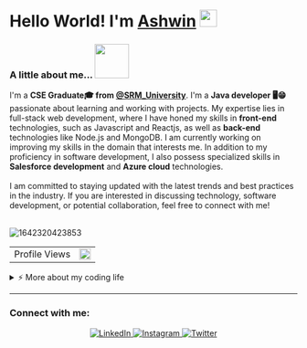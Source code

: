 <h1>Hello World! I'm <a href="https://github.com/Ash-Codename47">Ashwin</a> <img height="30px" src="https://emojis.slackmojis.com/emojis/images/1531849430/4246/blob-sunglasses.gif?1531849430"></h1>

<!--
**Ash-Codename47/Ash-Codename47** is a ✨ _special_ ✨ repository because its `README.md` (this file) appears on your GitHub profile.

Here are some ideas to get you started:

- 🔭 I’m currently working on ...
- 🌱 I’m currently learning ...
- 👯 I’m looking to collaborate on ...
- 🤔 I’m looking for help with ...
- 💬 Ask me about ...
- 📫 How to reach me: ...
- 😄 Pronouns: ...
- ⚡ Fun fact: ...
-->

### A little about me...  <img src="https://media.giphy.com/media/VgCDAzcKvsR6OM0uWg/giphy.gif" width="60"> 
I'm a **CSE Graduate🎓 from [@SRM_University](https://srmrmp.edu.in)**. I'm a **Java developer 🖥️😁** passionate about learning and working with projects.
My expertise lies in full-stack web development, where I have honed my skills in **front-end** technologies, such as Javascript and Reactjs, as well as **back-end** technologies like Node.js and MongoDB. I am currently working on improving my skills in the domain that interests me. In addition to my proficiency in software development, I also possess specialized skills in **Salesforce development** and **Azure cloud** technologies.<br /><br />
I am committed to staying updated with the latest trends and best practices in the industry. If you are interested in discussing technology, software development, or potential collaboration, feel free to connect with me!
<br/><br />

![1642320423853](https://user-images.githubusercontent.com/48784001/203785020-2b4826c1-7ddb-4de8-b65b-ebf6e04c5290.jpeg)

<table align="center">
  <tr>
    <td> Profile Views </td>
    <td><img src="https://profile-counter.glitch.me/Ash-Codename47/count.svg" alt="vistor count" height="20" /></td>
  </tr>
</table>

<details>
<summary>⚡️ More about my coding life</summary>

<br />

![Ash's GitHub stats](https://github-readme-stats.vercel.app/api?username=Ash-Codename47&show_icons=true&theme=github_dark)
![Top Langs](https://github-readme-stats.vercel.app/api/top-langs/?username=Ash-Codename47&layout=donut&theme=github_dark)

<br />

[![My Skills](https://skillicons.dev/icons?i=git,cpp,java,html,css,bootstrap,js,jquery,react,nodejs,express)](https://skillicons.dev)

</details>

<hr />

### Connect with me:

<p align="center">
  <a href="https://www.linkedin.com/in/ashwinkumarjk" target="_blank">
    <img src="https://img.shields.io/badge/linkedin-%230077B5.svg?&style=for-the-badge&logo=linkedin&logoColor=white&color=071A2C" alt="LinkedIn"/>
  </a>
  <a href="https://instagram.com/_.ashhwinn._" target="_blank">
    <img src="https://img.shields.io/badge/instagram-%23E4405F.svg?&style=for-the-badge&logo=instagram&logoColor=white&color=071A2C" alt="Instagram"/>
  </a>
  <a href="https://twitter.com/jkak27" target="_blank">
    <img src="https://img.shields.io/badge/twitter-%231DA1F2.svg?&style=for-the-badge&logo=twitter&logoColor=white&color=071A2C" alt="Twitter"/>
  </a>
</p>
